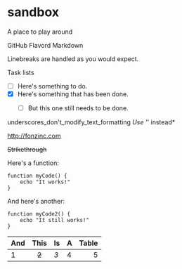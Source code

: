 # sandbox
A place to play around


GitHub Flavord Markdown

Linebreaks are handled
as you would expect.


Task lists
- [ ] Here's something to do.
- [x] Here's something that has been done.
  - [ ] But this one still needs to be done.


underscores_don't_modify_text_formatting
*Use '*' instead*

http://fonzinc.com

~~Strikethrough~~


Here's a function:

    function myCode() {
        echo "It works!"
    }

And here's another:

```shell
function myCode2() {
    echo "It still works!"
}
```


| And | This | Is | A | Table |
| :-- | :--: | -- | - | ----: |
| 1 | ~~2~~ | *3* | 4 | 5 |

